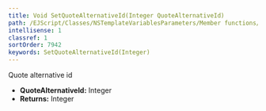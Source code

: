 ```yaml
---
title: Void SetQuoteAlternativeId(Integer QuoteAlternativeId)
path: /EJScript/Classes/NSTemplateVariablesParameters/Member functions/Void SetQuoteAlternativeId(Integer p_0)
intellisense: 1
classref: 1
sortOrder: 7942
keywords: SetQuoteAlternativeId(Integer)
---
```



Quote alternative id



* **QuoteAlternativeId:** Integer
* **Returns:** Integer



